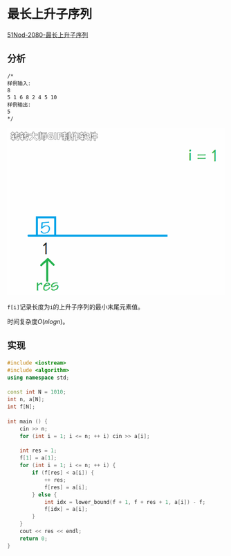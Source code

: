 # 最长上升子序列

[51Nod-2080-最长上升子序列](https://vjudge.net/problem/51Nod-2080)

## 分析

```
/* 
样例输入:
8
5 1 6 8 2 4 5 10
样例输出:
5
*/
```

![](/img/0048.gif)

`f[i]`记录长度为`i`的上升子序列的最小末尾元素值。

时间复杂度$O(nlogn)$。

## 实现

```cpp
#include <iostream>
#include <algorithm>
using namespace std;

const int N = 1010;
int n, a[N];
int f[N];

int main () {
    cin >> n;
    for (int i = 1; i <= n; ++ i) cin >> a[i];

    int res = 1;
    f[1] = a[1];
    for (int i = 1; i <= n; ++ i) {
        if (f[res] < a[i]) {
            ++ res;
            f[res] = a[i];
        } else {
            int idx = lower_bound(f + 1, f + res + 1, a[i]) - f;
            f[idx] = a[i];
        }
    }
    cout << res << endl;
    return 0;
}
```

